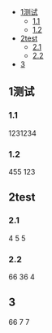 - [1测试](#1--)
  * [1.1](#11)
  * [1.2](#12)
- [2test](#2test)
  * [2.1](#21)
  * [2.2](#22)
- [3](#3)


## 1测试

### 1.1

1231234

### 1.2
455
123



## 2test

### 2.1 
4
5
5

### 2.2

66
36
4


## 3

66
7
7

